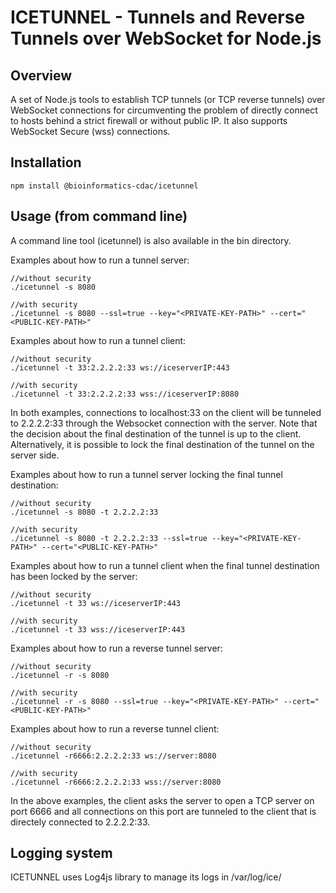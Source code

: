 # ICETUNNEL - Tunnels and Reverse Tunnels over WebSocket for Node.js

## Overview

A set of Node.js tools to establish TCP tunnels (or TCP reverse tunnels) over WebSocket connections for circumventing the problem of directly connect to hosts behind a strict firewall or without public IP. It also supports WebSocket Secure (wss) connections.

## Installation
```
npm install @bioinformatics-cdac/icetunnel
```

## Usage (from command line)
A command line tool (icetunnel) is also available in the bin directory.

Examples about how to run a tunnel server:
```
//without security
./icetunnel -s 8080

//with security
./icetunnel -s 8080 --ssl=true --key="<PRIVATE-KEY-PATH>" --cert="<PUBLIC-KEY-PATH>"
```
Examples about how to run a tunnel client:
```
//without security
./icetunnel -t 33:2.2.2.2:33 ws://iceserverIP:443 

//with security
./icetunnel -t 33:2.2.2.2:33 wss://iceserverIP:8080
```
In both examples, connections to localhost:33 on the client will be tunneled to 2.2.2.2:33 through the Websocket connection with the server. Note that the decision about the final destination of the tunnel is up to the client. Alternatively, it is possible to lock the final destination of the tunnel on the server side. 

Examples about how to run a tunnel server locking the final tunnel destination: 
```
//without security 
./icetunnel -s 8080 -t 2.2.2.2:33

//with security
./icetunnel -s 8080 -t 2.2.2.2:33 --ssl=true --key="<PRIVATE-KEY-PATH>" --cert="<PUBLIC-KEY-PATH>"
```
Examples about how to run a tunnel client when the final tunnel destination has been locked by the server:
```
//without security
./icetunnel -t 33 ws://iceserverIP:443 

//with security
./icetunnel -t 33 wss://iceserverIP:443
```

Examples about how to run a reverse tunnel server:
```
//without security
./icetunnel -r -s 8080

//with security
./icetunnel -r -s 8080 --ssl=true --key="<PRIVATE-KEY-PATH>" --cert="<PUBLIC-KEY-PATH>"
```
Examples about how to run a reverse tunnel client:
```
//without security
./icetunnel -r6666:2.2.2.2:33 ws://server:8080

//with security 
./icetunnel -r6666:2.2.2.2:33 wss://server:8080
```
In the above examples, the client asks the server to open a TCP server on port 6666 and all connections on this port are tunneled to the client that is directely connected to 2.2.2.2:33.


## Logging system
ICETUNNEL uses Log4js library to manage its logs in /var/log/ice/
